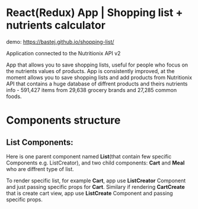 # React(Redux) App | Shopping list + nutrients calculator

demo: https://bastej.github.io/shopping-list/

Application connected to the Nutritionix API v2

App that allows you to save shopping lists, useful for people who focus on the nutrients values of products. App is consistently improved, at the moment allows you to save shopping lists and add products from Nutritionix API that contains a huge database of diffrent products and theirs nutrients info - 591,427 items from 29,638 grocery brands and 27,285 common foods.


# Components structure

## List Components:
Here is one parent component named **List**(that contain few specific Components e.g. ListCreator), and two child components: **Cart** and **Meal** who are diffrent type of list.

To render specific list, for example **Cart**, app use **ListCreator** Component and just passing specific props for **Cart**. Similary if rendering **CartCreate** that is create cart view, app use **ListCreate** Component and passing specific props. 
